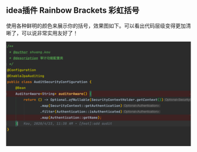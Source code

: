 ## idea插件 Rainbow Brackets 彩虹括号

使用各种鲜明的颜色来展示你的括号，效果图如下。可以看出代码层级变得更加清晰了，可以说非常实用友好了！

![](../../assets/1659272792793.png)



